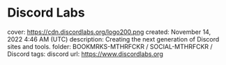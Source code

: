 # Discord Labs

cover: https://cdn.discordlabs.org/logo200.png
created: November 14, 2022 4:46 AM (UTC)
description: Creating the next generation of Discord sites and tools.
folder: BOOKMRKS-MTHRFCKR / SOCIAL-MTHRFCKR / Discord
tags: discord
url: https://www.discordlabs.org